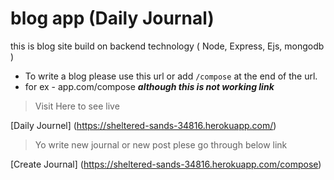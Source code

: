 # blog app (Daily Journal)
this is blog site build on backend technology ( Node, Express, Ejs, mongodb )

* To write a blog please use this url or add ``` /compose ``` at the end of the url.
* for ex - app.com/compose ***although this is not working link***


> Visit Here to see live

[Daily Journel] (https://sheltered-sands-34816.herokuapp.com/)

>Yo write new journal or new post plese go through below link

[Create Journal] (https://sheltered-sands-34816.herokuapp.com/compose)


